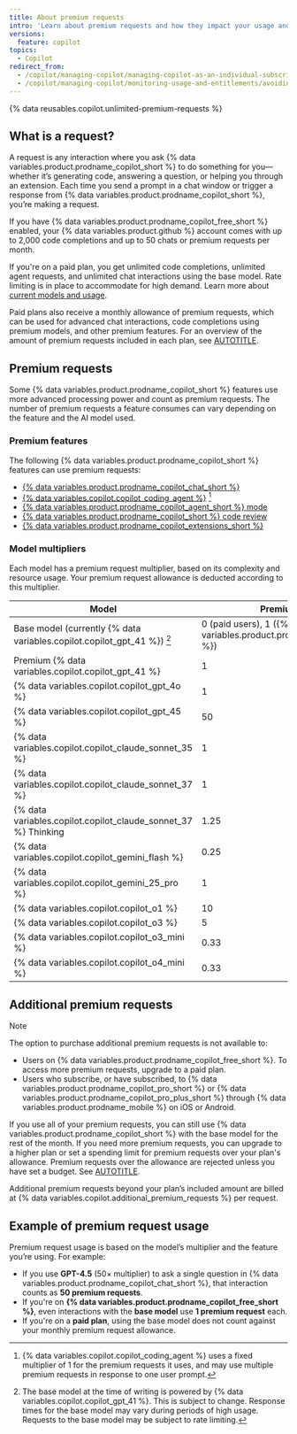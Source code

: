 ```yaml
---
title: About premium requests
intro: 'Learn about premium requests and how they impact your usage and billing.'
versions:
  feature: copilot
topics:
  - Copilot
redirect_from:
  - /copilot/managing-copilot/managing-copilot-as-an-individual-subscriber/monitoring-usage-and-entitlements/avoiding-unexpected-copilot-costs
  - /copilot/managing-copilot/monitoring-usage-and-entitlements/avoiding-unexpected-copilot-costs
---
```


<!-- expires 2025-06-04 -->
{% data reusables.copilot.unlimited-premium-requests %}
<!-- end expires 2025-06-04 -->

## What is a request?

A request is any interaction where you ask {% data variables.product.prodname_copilot_short %} to do something for you—whether it’s generating code, answering a question, or helping you through an extension. Each time you send a prompt in a chat window or trigger a response from {% data variables.product.prodname_copilot_short %}, you’re making a request.

If you have {% data variables.product.prodname_copilot_free_short %} enabled, your {% data variables.product.github %} account comes with up to 2,000 code completions and up to 50 chats or premium requests per month.

If you're on a paid plan, you get unlimited code completions, unlimited agent requests, and unlimited chat interactions using the base model. Rate limiting is in place to accommodate for high demand. Learn more about [current models and usage](/copilot/about-github-copilot/plans-for-github-copilot).

Paid plans also receive a monthly allowance of premium requests, which can be used for advanced chat interactions, code completions using premium models, and other premium features. For an overview of the amount of premium requests included in each plan, see [AUTOTITLE](/copilot/about-github-copilot/subscription-plans-for-github-copilot#comparing-copilot-plans).

## Premium requests

Some {% data variables.product.prodname_copilot_short %} features use more advanced processing power and count as premium requests. The number of premium requests a feature consumes can vary depending on the feature and the AI model used.

### Premium features

The following {% data variables.product.prodname_copilot_short %} features can use premium requests:

* [{% data variables.product.prodname_copilot_chat_short %}](/copilot/using-github-copilot/copilot-chat)
* [{% data variables.copilot.copilot_coding_agent %}](/copilot/using-github-copilot/using-copilot-coding-agent-to-work-on-tasks/about-assigning-tasks-to-copilot) [^1]
* [{% data variables.product.prodname_copilot_agent_short %} mode](/copilot/using-github-copilot/copilot-chat/asking-github-copilot-questions-in-your-ide#copilot-edits)
* [{% data variables.product.prodname_copilot_short %} code review](/copilot/using-github-copilot/code-review/using-copilot-code-review)
* [{% data variables.product.prodname_copilot_extensions_short %}](/copilot/building-copilot-extensions/about-building-copilot-extensions)

[^1]: {% data variables.copilot.copilot_coding_agent %} uses a fixed multiplier of 1 for the premium requests it uses, and may use multiple premium requests in response to one user prompt.

### Model multipliers

Each model has a premium request multiplier, based on its complexity and resource usage. Your premium request allowance is deducted according to this multiplier.

| Model   | Premium requests |
| ------- | ---------------- |
| Base model (currently {% data variables.copilot.copilot_gpt_41 %}) [^2] | 0 (paid users), 1 ({% data variables.product.prodname_copilot_free_short %}) |
| Premium {% data variables.copilot.copilot_gpt_41 %}             | 1    |
| {% data variables.copilot.copilot_gpt_4o %}                     | 1    |
| {% data variables.copilot.copilot_gpt_45 %}                     | 50   |
| {% data variables.copilot.copilot_claude_sonnet_35 %}           | 1    |
| {% data variables.copilot.copilot_claude_sonnet_37 %}           | 1    |
| {% data variables.copilot.copilot_claude_sonnet_37 %} Thinking  | 1.25 |
| {% data variables.copilot.copilot_gemini_flash %}               | 0.25 |
| {% data variables.copilot.copilot_gemini_25_pro %}              | 1    |
| {% data variables.copilot.copilot_o1 %}                         | 10   |
| {% data variables.copilot.copilot_o3 %}                         | 5    |
| {% data variables.copilot.copilot_o3_mini %}                    | 0.33 |
| {% data variables.copilot.copilot_o4_mini %}                    | 0.33 |

[^2]: The base model at the time of writing is powered by {% data variables.copilot.copilot_gpt_41 %}. This is subject to change. Response times for the base model may vary during periods of high usage. Requests to the base model may be subject to rate limiting.

## Additional premium requests

> [!NOTE]
> The option to purchase additional premium requests is not available to:
>
> * Users on {% data variables.product.prodname_copilot_free_short %}. To access more premium requests, upgrade to a paid plan.
> * Users who subscribe, or have subscribed, to {% data variables.product.prodname_copilot_pro_short %} or {% data variables.product.prodname_copilot_pro_plus_short %} through {% data variables.product.prodname_mobile %} on iOS or Android.

If you use all of your premium requests, you can still use {% data variables.product.prodname_copilot_short %} with the base model for the rest of the month. If you need more premium requests, you can upgrade to a higher plan or set a spending limit for premium requests over your plan's allowance. Premium requests over the allowance are rejected unless you have set a budget. See [AUTOTITLE](/billing/managing-your-billing/preventing-overspending).

Additional premium requests beyond your plan’s included amount are billed at {% data variables.copilot.additional_premium_requests %} per request.

## Example of premium request usage

Premium request usage is based on the model’s multiplier and the feature you’re using. For example:

* If you use **GPT-4.5** (50× multiplier) to ask a single question in {% data variables.product.prodname_copilot_chat_short %}, that interaction counts as **50 premium requests**.
* If you're on **{% data variables.product.prodname_copilot_free_short %}**, even interactions with the **base model** use **1 premium request** each.
* If you're on a **paid plan**, using the base model does not count against your monthly premium request allowance.
